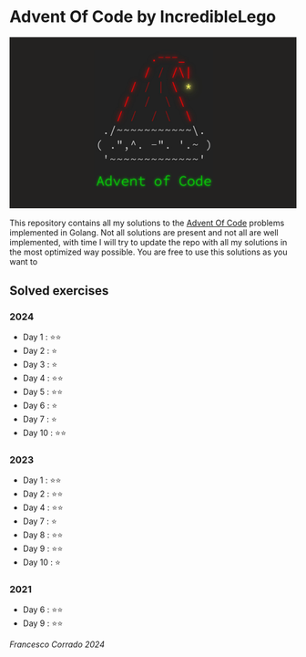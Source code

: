 # **Advent Of Code by IncredibleLego**

![AdventOfCode](./Assets/pictures/aoc.png)

This repository contains all my solutions to the [Advent Of Code](https://adventofcode.com/) problems implemented in Golang. Not all solutions are present and not all are well implemented, with time I will try to update the repo with all my solutions in the most optimized way possible. You are free to use this solutions as you want to

## Solved exercises

### **2024**

* Day 1  : ⭐⭐
* Day 2  : ⭐
* Day 3  : ⭐
* Day 4  : ⭐⭐
* Day 5  : ⭐⭐
* Day 6  : ⭐
* Day 7  : ⭐
* Day 10 : ⭐⭐

### **2023**

* Day 1  : ⭐⭐
* Day 2  : ⭐⭐
* Day 4  : ⭐⭐
* Day 7  : ⭐
* Day 8  : ⭐⭐
* Day 9  : ⭐⭐
* Day 10 : ⭐

### **2021**

* Day 6  : ⭐⭐
* Day 9  : ⭐⭐



*Francesco Corrado 2024*
